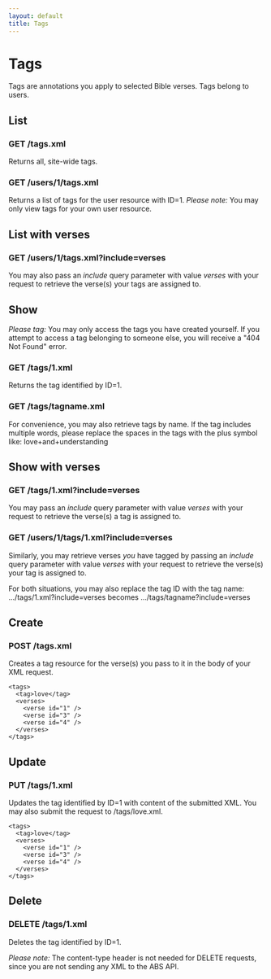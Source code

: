 ```yaml
---
layout: default
title: Tags
---
```


# Tags

Tags are annotations you apply to selected Bible verses.  Tags belong to users.

## List

### GET /tags.xml

Returns all, site-wide tags.

### GET /users/1/tags.xml

Returns a list of tags for the user resource with ID=1.  *Please note:* You may only view tags for your own user resource.

## List with verses
                                                
### GET /users/1/tags.xml?include=verses

You may also pass an *include* query parameter with value *verses* with your request to retrieve the verse(s) your tags are assigned to.

## Show

*Please tag:* You may only access the tags you have created yourself.  If you attempt to access a tag belonging to someone else, you will receive a "404 Not Found" error.

### GET /tags/1.xml

Returns the tag identified by ID=1.  

### GET /tags/tagname.xml

For convenience, you may also retrieve tags by name.  If the tag includes multiple words, please replace the spaces in the tags with the plus symbol like: love+and+understanding

## Show with verses

### GET /tags/1.xml?include=verses

You may pass an *include* query parameter with value *verses* with your request to retrieve the verse(s) a tag is assigned to.

### GET /users/1/tags/1.xml?include=verses

Similarly, you may retrieve verses *you* have tagged by passing an *include* query parameter with value *verses* with your request to retrieve the verse(s) your tag is assigned to.

For both situations, you may also replace the tag ID with the tag name: .../tags/1.xml?include=verses becomes .../tags/tagname?include=verses

## Create

### POST /tags.xml

Creates a tag resource for the verse(s) you pass to it in the body of your XML request.

    <tags>
      <tag>love</tag>
      <verses>
        <verse id="1" />
        <verse id="3" />
        <verse id="4" />
      </verses>
    </tags>

## Update

### PUT /tags/1.xml

Updates the tag identified by ID=1 with content of the submitted XML. You may also submit the request to /tags/love.xml.

    <tags>
      <tag>love</tag>
      <verses>
        <verse id="1" />
        <verse id="3" />
        <verse id="4" />
      </verses>
    </tags>


## Delete

### DELETE /tags/1.xml

Deletes the tag identified by ID=1.

*Please note:* The content-type header is not needed for DELETE requests, since you are not sending any XML to the ABS API.